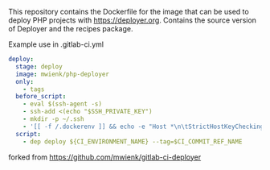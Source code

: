 
This repository contains the Dockerfile for the image that can be used to deploy PHP projects with https://deployer.org.
Contains the source version of Deployer and the recipes package.

Example use in .gitlab-ci.yml
```yaml
deploy:
  stage: deploy
  image: mwienk/php-deployer
  only:
    - tags
  before_script:
    - eval $(ssh-agent -s)
    - ssh-add <(echo "$SSH_PRIVATE_KEY")
    - mkdir -p ~/.ssh
    - '[[ -f /.dockerenv ]] && echo -e "Host *\n\tStrictHostKeyChecking no\n\n" > ~/.ssh/config'
  script:
    - dep deploy ${CI_ENVIRONMENT_NAME} --tag=$CI_COMMIT_REF_NAME
```

forked from https://github.com/mwienk/gitlab-ci-deployer
